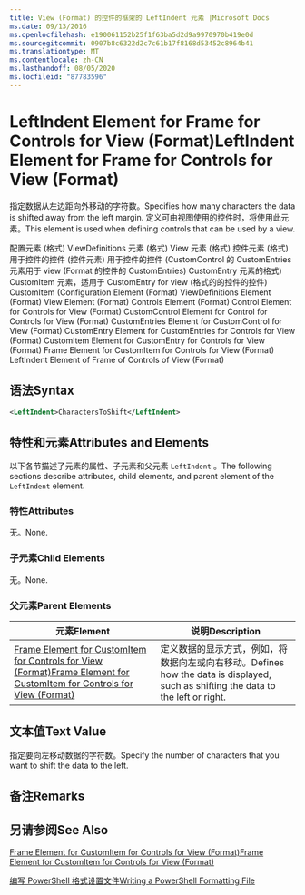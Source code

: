 ```yaml
---
title: View (Format) 的控件的框架的 LeftIndent 元素 |Microsoft Docs
ms.date: 09/13/2016
ms.openlocfilehash: e190061152b25f1f63ba5d2d9a9970970b419e0d
ms.sourcegitcommit: 0907b8c6322d2c7c61b17f8168d53452c8964b41
ms.translationtype: MT
ms.contentlocale: zh-CN
ms.lasthandoff: 08/05/2020
ms.locfileid: "87783596"
---
```

# <a name="leftindent-element-for-frame-for-controls-for-view-format"></a><span data-ttu-id="15eea-102">LeftIndent Element for Frame for Controls for View (Format)</span><span class="sxs-lookup"><span data-stu-id="15eea-102">LeftIndent Element for Frame for Controls for View (Format)</span></span>

<span data-ttu-id="15eea-103">指定数据从左边距向外移动的字符数。</span><span class="sxs-lookup"><span data-stu-id="15eea-103">Specifies how many characters the data is shifted away from the left margin.</span></span> <span data-ttu-id="15eea-104">定义可由视图使用的控件时，将使用此元素。</span><span class="sxs-lookup"><span data-stu-id="15eea-104">This element is used when defining controls that can be used by a view.</span></span>

<span data-ttu-id="15eea-105">配置元素 (格式) ViewDefinitions 元素 (格式) View 元素 (格式) 控件元素 (格式) 用于控件的控件 (控件元素) 用于控件的控件 (CustomControl 的 CustomEntries 元素用于 view (Format 的控件的 CustomEntries) CustomEntry 元素的格式) CustomItem 元素，适用于 CustomEntry for view (格式的的控件的控件) CustomItem (</span><span class="sxs-lookup"><span data-stu-id="15eea-105">Configuration Element (Format) ViewDefinitions Element (Format) View Element (Format) Controls Element (Format) Control Element for Controls for View (Format) CustomControl Element for Control for Controls for View (Format) CustomEntries Element for CustomControl for View (Format) CustomEntry Element for CustomEntries for Controls for View (Format) CustomItem Element for CustomEntry for Controls for View (Format) Frame Element for CustomItem for Controls for View (Format) LeftIndent Element of Frame of Controls of View (Format)</span></span>

## <a name="syntax"></a><span data-ttu-id="15eea-106">语法</span><span class="sxs-lookup"><span data-stu-id="15eea-106">Syntax</span></span>

```xml
<LeftIndent>CharactersToShift</LeftIndent>
```

## <a name="attributes-and-elements"></a><span data-ttu-id="15eea-107">特性和元素</span><span class="sxs-lookup"><span data-stu-id="15eea-107">Attributes and Elements</span></span>

<span data-ttu-id="15eea-108">以下各节描述了元素的属性、子元素和父元素 `LeftIndent` 。</span><span class="sxs-lookup"><span data-stu-id="15eea-108">The following sections describe attributes, child elements, and parent element of the `LeftIndent` element.</span></span>

### <a name="attributes"></a><span data-ttu-id="15eea-109">特性</span><span class="sxs-lookup"><span data-stu-id="15eea-109">Attributes</span></span>

<span data-ttu-id="15eea-110">无。</span><span class="sxs-lookup"><span data-stu-id="15eea-110">None.</span></span>

### <a name="child-elements"></a><span data-ttu-id="15eea-111">子元素</span><span class="sxs-lookup"><span data-stu-id="15eea-111">Child Elements</span></span>

<span data-ttu-id="15eea-112">无。</span><span class="sxs-lookup"><span data-stu-id="15eea-112">None.</span></span>

### <a name="parent-elements"></a><span data-ttu-id="15eea-113">父元素</span><span class="sxs-lookup"><span data-stu-id="15eea-113">Parent Elements</span></span>

|<span data-ttu-id="15eea-114">元素</span><span class="sxs-lookup"><span data-stu-id="15eea-114">Element</span></span>|<span data-ttu-id="15eea-115">说明</span><span class="sxs-lookup"><span data-stu-id="15eea-115">Description</span></span>|
|-------------|-----------------|
|[<span data-ttu-id="15eea-116">Frame Element for CustomItem for Controls for View (Format)</span><span class="sxs-lookup"><span data-stu-id="15eea-116">Frame Element for CustomItem for Controls for View (Format)</span></span>](./frame-element-for-customitem-for-controls-for-view-format.md)|<span data-ttu-id="15eea-117">定义数据的显示方式，例如，将数据向左或向右移动。</span><span class="sxs-lookup"><span data-stu-id="15eea-117">Defines how the data is displayed, such as shifting the data to the left or right.</span></span>|

## <a name="text-value"></a><span data-ttu-id="15eea-118">文本值</span><span class="sxs-lookup"><span data-stu-id="15eea-118">Text Value</span></span>

<span data-ttu-id="15eea-119">指定要向左移动数据的字符数。</span><span class="sxs-lookup"><span data-stu-id="15eea-119">Specify the number of characters that you want to shift the data to the left.</span></span>

## <a name="remarks"></a><span data-ttu-id="15eea-120">备注</span><span class="sxs-lookup"><span data-stu-id="15eea-120">Remarks</span></span>

## <a name="see-also"></a><span data-ttu-id="15eea-121">另请参阅</span><span class="sxs-lookup"><span data-stu-id="15eea-121">See Also</span></span>

[<span data-ttu-id="15eea-122">Frame Element for CustomItem for Controls for View (Format)</span><span class="sxs-lookup"><span data-stu-id="15eea-122">Frame Element for CustomItem for Controls for View (Format)</span></span>](./frame-element-for-customitem-for-controls-for-view-format.md)

[<span data-ttu-id="15eea-123">编写 PowerShell 格式设置文件</span><span class="sxs-lookup"><span data-stu-id="15eea-123">Writing a PowerShell Formatting File</span></span>](./writing-a-powershell-formatting-file.md)
